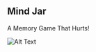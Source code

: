 ## Mind Jar ##
A Memory Game That Hurts!


![Alt Text](https://ryancrawford.me/mind-jar-react-app-game.gif)
